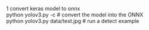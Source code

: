 1 convert keras model to onnx  
python yolov3.py -c  # convert the model into the ONNX  
python yolov3.py data/test.jpg # run a detect example
